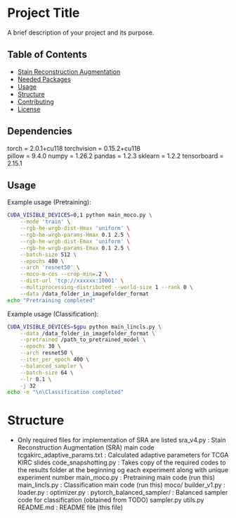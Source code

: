 # Project Title

A brief description of your project and its purpose.

## Table of Contents
- [Stain Reconstruction Augmentation](#stain_reconst_augm)
- [Needed Packages](#reqs)
- [Usage](#usage)
- [Structure](#structure)
- [Contributing](#contributing)
- [License](#license)

## Dependencies
torch       = 2.0.1+cu118
torchvision = 0.15.2+cu118   
pillow      = 9.4.0
numpy       = 1.26.2
pandas      = 1.2.3
sklearn     = 1.2.2
tensorboard = 2.15.1

## Usage
Example usage (Pretraining):
```bash
CUDA_VISIBLE_DEVICES=0,1 python main_moco.py \
    --mode 'train' \
    --rgb-he-wrgb-dist-Hmax 'uniform' \
    --rgb-he-wrgb-params-Hmax 0.1 2.5 \
    --rgb-he-wrgb-dist-Emax 'uniform' \
    --rgb-he-wrgb-params-Emax 0.1 2.5 \
    --batch-size 512 \
    --epochs 400 \
    --arch 'resnet50' \
    --moco-m-cos --crop-min=.2 \
    --dist-url 'tcp://xxxxxx:10001' \
    --multiprocessing-distributed --world-size 1 --rank 0 \
    --data /data_folder_in_imagefolder_format
echo "Pretraining completed"
```

Example usage (Classification):
```bash
CUDA_VISIBLE_DEVICES=$gpu python main_lincls.py \
    --data /data_folder_in_imagefolder_format \
    --pretrained /path_to_pretrained_model \
    --epochs 30 \
    --arch resnet50 \
    --iter_per_epoch 400 \
    --balanced_sampler \
    --batch-size 64 \
    --lr 0.1 \
    -j 32
echo -e "\n\Classification completed"
```

# Structure
* Only required files for implementation of SRA are listed
sra_v4.py                    : Stain Reconstruction Augmentation (SRA) main code
tcgakirc_adaptive_params.txt : Calculated adaptive parameters for TCGA KIRC slides
code_snapshotting.py         : Takes copy of the required codes to the results folder at the beginning og each experiment along with unique experiment number
main_moco.py                 : Pretraining main code (run this)
main_lincls.py               : Classification main code (run this)
moco/
    builder_v1.py            : 
    loader.py                :
    optimizer.py             :
pytorch_balanced_sampler/     : Balanced sampler code for classification (obtained from TODO)
    sampler.py
    utils.py
README.md                    : README file (this file)
